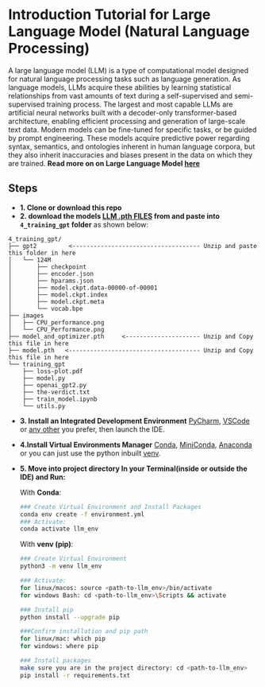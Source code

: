 # Introduction Tutorial for Large Language Model (Natural Language Processing)
A large language model (LLM) is a type of computational model designed for natural language processing tasks such as language generation. As language models, LLMs acquire these abilities by learning statistical relationships from vast amounts of text during a self-supervised and semi-supervised training process. The largest and most capable LLMs are artificial neural networks built with a decoder-only transformer-based architecture, enabling efficient processing and generation of large-scale text data. Modern models can be fine-tuned for specific tasks, or be guided by prompt engineering. These models acquire predictive power regarding syntax, semantics, and ontologies inherent in human language corpora, but they also inherit inaccuracies and biases present in the data on which they are trained.
**Read more on on Large Language Model [here](https://en.wikipedia.org/wiki/Large_language_model)**

## Steps
* **1. Clone or download this repo**
* **2. download the models [LLM .pth FILES](https://www.kaggle.com/models/njadnissi/llm_pth_models)	from and paste into `4_training_gpt` folder** as shown below:
```
4_training_gpt/
├── gpt2         <------------------------------------ Unzip and paste this folder in here 
│   └── 124M
│       ├── checkpoint
│       ├── encoder.json
│       ├── hparams.json
│       ├── model.ckpt.data-00000-of-00001
│       ├── model.ckpt.index
│       ├── model.ckpt.meta
│       └── vocab.bpe
├── images
│   ├── CPU_performance.png
│   └── CPU_Performance.png
├── model_and_optimizer.pth 	<--------------------- Unzip and Copy this file in here
├── model.pth	<------------------------------------- Unzip and Copy this file in here
└── training_gpt
    ├── loss-plot.pdf
    ├── model.py
    ├── openai_gpt2.py
    ├── the-verdict.txt
    ├── train_model.ipynb
    └── utils.py
```
* **3. Install an Integrated Development Environment** [PyCharm](https://www.jetbrains.com/help/pycharm/installation-guide.html), [VSCode](https://code.visualstudio.com/docs) or [any other](https://www.google.com/search?client=ubuntu-sn&channel=fs&q=python+IDEs) you prefer, then launch the IDE.
* **4.Install Virtual Environments Manager**  [Conda](https://docs.conda.io/projects/conda/en/latest/user-guide/install/index.html), [MiniConda](https://docs.anaconda.com/miniconda/install), [Anaconda](https://docs.anaconda.com/anaconda/install/) or you can just use the python inbuilt [venv](https://docs.python.org/3/tutorial/venv.html).
* **5. Move into project directory In your Terminal(inside or outside the IDE) and Run:**
	
	With **Conda**:
	```bash
	### Create Virtual Environment and Install Packages
	conda env create -f environment.yml
	### Activate:
	conda activate llm_env
	```
	
	With **venv (pip)**:
	```bash
	### Create Virtual Environment
	python3 -m venv llm_env

	### Activate:
	for linux/macos: source <path-to-llm_env>/bin/activate
	for windows Bash: cd <path-to-llm_env>\Scripts && activate

	### Install pip
	python install --upgrade pip

	###Confirm installation and pip path
	for linux/mac: which pip
	for windows: where pip
	
	### Install packages
	make sure you are in the project directory: cd <path-to-llm_env>
	pip install -r requirements.txt
	```
